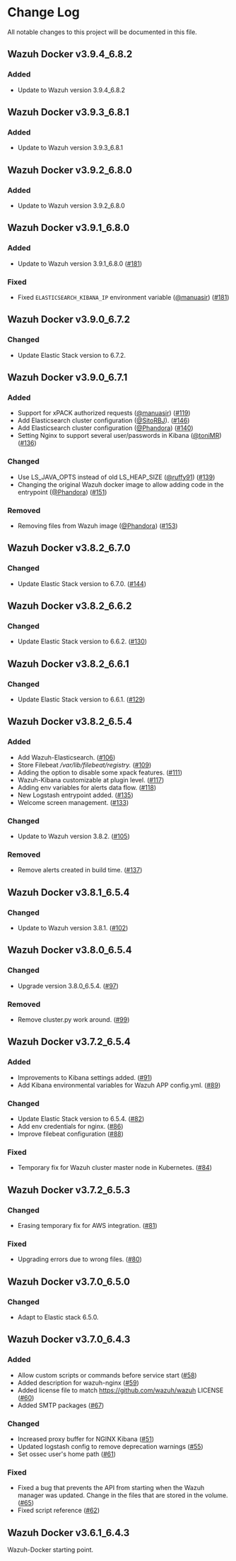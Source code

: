 # Change Log
All notable changes to this project will be documented in this file.

## Wazuh Docker v3.9.4_6.8.2

### Added

- Update to Wazuh version 3.9.4_6.8.2

## Wazuh Docker v3.9.3_6.8.1

### Added

- Update to Wazuh version 3.9.3_6.8.1

## Wazuh Docker v3.9.2_6.8.0

### Added

- Update to Wazuh version 3.9.2_6.8.0

## Wazuh Docker v3.9.1_6.8.0

### Added

- Update to Wazuh version 3.9.1_6.8.0 ([#181](https://github.com/wazuh/wazuh-docker/pull/181))

### Fixed

- Fixed `ELASTICSEARCH_KIBANA_IP` environment variable ([@manuasir](https://github.com/manuasir)) ([#181](https://github.com/wazuh/wazuh-docker/pull/181))

## Wazuh Docker v3.9.0_6.7.2

### Changed

- Update Elastic Stack version to 6.7.2.

## Wazuh Docker v3.9.0_6.7.1

### Added

- Support for xPACK authorized requests ([@manuasir](https://github.com/manuasir)) ([#119](https://github.com/wazuh/wazuh-docker/pull/119))
- Add Elasticsearch cluster configuration ([@SitoRBJ](https://github.com/SitoRBJ)). ([#146](https://github.com/wazuh/wazuh-docker/pull/146))
- Add Elasticsearch cluster configuration ([@Phandora](https://github.com/Phandora)) ([#140](https://github.com/wazuh/wazuh-docker/pull/140))
- Setting Nginx to support several user/passwords in Kibana ([@toniMR](https://github.com/toniMR)) ([#136](https://github.com/wazuh/wazuh-docker/pull/136))


### Changed

- Use LS_JAVA_OPTS instead of old LS_HEAP_SIZE ([@ruffy91](https://github.com/ruffy91)) ([#139](https://github.com/wazuh/wazuh-docker/pull/139))
- Changing the original Wazuh docker image to allow adding code in the entrypoint ([@Phandora](https://github.com/phandora)) ([#151](https://github.com/wazuh/wazuh-docker/pull/151))

### Removed

- Removing files from Wazuh image ([@Phandora](https://github.com/phandora)) ([#153](https://github.com/wazuh/wazuh-docker/pull/153))

## Wazuh Docker v3.8.2_6.7.0

### Changed

- Update Elastic Stack version to 6.7.0. ([#144](https://github.com/wazuh/wazuh-docker/pull/144))

## Wazuh Docker v3.8.2_6.6.2

### Changed

- Update Elastic Stack version to 6.6.2. ([#130](https://github.com/wazuh/wazuh-docker/pull/130))

## Wazuh Docker v3.8.2_6.6.1

### Changed

- Update Elastic Stack version to 6.6.1. ([#129](https://github.com/wazuh/wazuh-docker/pull/129))

## Wazuh Docker v3.8.2_6.5.4

### Added

- Add Wazuh-Elasticsearch. ([#106](https://github.com/wazuh/wazuh-docker/pull/106))
- Store Filebeat _/var/lib/filebeat/registry._ ([#109](https://github.com/wazuh/wazuh-docker/pull/109))
- Adding the option to disable some xpack features. ([#111](https://github.com/wazuh/wazuh-docker/pull/111))
- Wazuh-Kibana customizable at plugin level. ([#117](https://github.com/wazuh/wazuh-docker/pull/117))
- Adding env variables for alerts data flow. ([#118](https://github.com/wazuh/wazuh-docker/pull/118))
- New Logstash entrypoint added. ([#135](https://github.com/wazuh/wazuh-docker/pull/135/files))
- Welcome screen management. ([#133](https://github.com/wazuh/wazuh-docker/pull/133))

### Changed

- Update to Wazuh version 3.8.2. ([#105](https://github.com/wazuh/wazuh-docker/pull/105))

### Removed

- Remove alerts created in build time. ([#137](https://github.com/wazuh/wazuh-docker/pull/137))


## Wazuh Docker v3.8.1_6.5.4

### Changed
- Update to Wazuh version 3.8.1. ([#102](https://github.com/wazuh/wazuh-docker/pull/102))

## Wazuh Docker v3.8.0_6.5.4

### Changed

- Upgrade version 3.8.0_6.5.4. ([#97](https://github.com/wazuh/wazuh-docker/pull/97))

### Removed

- Remove cluster.py work around. ([#99](https://github.com/wazuh/wazuh-docker/pull/99))

## Wazuh Docker v3.7.2_6.5.4

### Added

- Improvements to Kibana settings added. ([#91](https://github.com/wazuh/wazuh-docker/pull/91))
- Add Kibana environmental variables for Wazuh APP config.yml. ([#89](https://github.com/wazuh/wazuh-docker/pull/89))

### Changed

- Update Elastic Stack version to 6.5.4. ([#82](https://github.com/wazuh/wazuh-docker/pull/82))
- Add env credentials for nginx. ([#86](https://github.com/wazuh/wazuh-docker/pull/86))
- Improve filebeat configuration ([#88](https://github.com/wazuh/wazuh-docker/pull/88))

### Fixed 

- Temporary fix for Wazuh cluster master node in Kubernetes. ([#84](https://github.com/wazuh/wazuh-docker/pull/84))

## Wazuh Docker v3.7.2_6.5.3

### Changed

- Erasing temporary fix for AWS integration. ([#81](https://github.com/wazuh/wazuh-docker/pull/81))

### Fixed

- Upgrading errors due to wrong files. ([#80](https://github.com/wazuh/wazuh-docker/pull/80))


## Wazuh Docker v3.7.0_6.5.0

### Changed

- Adapt to Elastic stack 6.5.0.

## Wazuh Docker v3.7.0_6.4.3

### Added

- Allow custom scripts or commands before service start ([#58](https://github.com/wazuh/wazuh-docker/pull/58))
- Added description for wazuh-nginx ([#59](https://github.com/wazuh/wazuh-docker/pull/59))
- Added license file to match https://github.com/wazuh/wazuh LICENSE ([#60](https://github.com/wazuh/wazuh-docker/pull/60))
- Added SMTP packages ([#67](https://github.com/wazuh/wazuh-docker/pull/67))

### Changed

- Increased proxy buffer for NGINX Kibana ([#51](https://github.com/wazuh/wazuh-docker/pull/51))
- Updated logstash config to remove deprecation warnings ([#55](https://github.com/wazuh/wazuh-docker/pull/55))
- Set ossec user's home path ([#61](https://github.com/wazuh/wazuh-docker/pull/61))

### Fixed

- Fixed a bug that prevents the API from starting when the Wazuh manager was updated. Change in the files that are stored in the volume.  ([#65](https://github.com/wazuh/wazuh-docker/pull/65))
- Fixed script reference ([#62](https://github.com/wazuh/wazuh-docker/pull/62/files))

## Wazuh Docker v3.6.1_6.4.3

Wazuh-Docker starting point.
